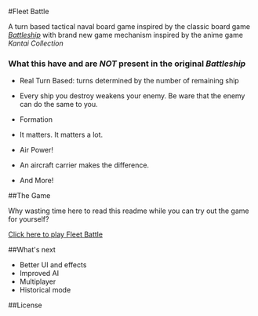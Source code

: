 #Fleet Battle

A turn based tactical naval board game inspired by the classic board game [*Battleship*](https://en.wikipedia.org/wiki/Battleship_%28game%29) with brand new game mechanism inspired by the anime game *Kantai Collection*  

### What this have and are *NOT* present in the original *Battleship*

- Real Turn Based: turns determined by the number of remaining ship
 * Every ship you destroy weakens your enemy. Be ware that the enemy can do the same to you.
- Formation
 * It matters. It matters a lot.
- Air Power!
 * An aircraft carrier makes the difference.

- And More!

##The Game

Why wasting time here to read this readme while you can try out the game for yourself?

[Click here to play Fleet Battle](https://github.com/404)

##What's next

- Better UI and effects
- Improved AI
- Multiplayer
- Historical mode


##License

